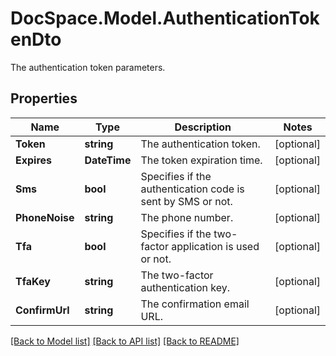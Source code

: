 # DocSpace.Model.AuthenticationTokenDto
The authentication token parameters.

## Properties

Name | Type | Description | Notes
------------ | ------------- | ------------- | -------------
**Token** | **string** | The authentication token. | [optional] 
**Expires** | **DateTime** | The token expiration time. | [optional] 
**Sms** | **bool** | Specifies if the authentication code is sent by SMS or not. | [optional] 
**PhoneNoise** | **string** | The phone number. | [optional] 
**Tfa** | **bool** | Specifies if the two-factor application is used or not. | [optional] 
**TfaKey** | **string** | The two-factor authentication key. | [optional] 
**ConfirmUrl** | **string** | The confirmation email URL. | [optional] 

[[Back to Model list]](../README.md#documentation-for-models) [[Back to API list]](../README.md#documentation-for-api-endpoints) [[Back to README]](../README.md)

